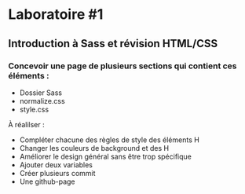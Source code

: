 # Laboratoire #1
## Introduction à Sass et révision HTML/CSS

### Concevoir une page de plusieurs sections qui contient ces éléments :
 - Dossier Sass
 - normalize.css
 - style.css

À réalilser :
 - Compléter chacune des règles de style des éléments H
 - Changer les couleurs de background et des H
 - Améliorer le design général sans être trop spécifique
 - Ajouter deux variables
 - Créer plusieurs commit
 - Une github-page